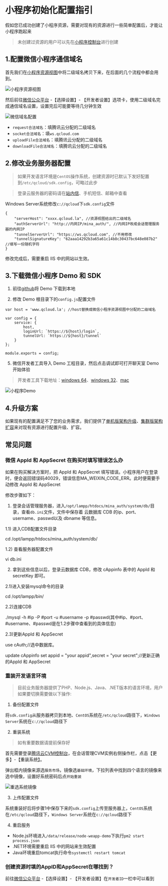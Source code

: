 # 小程序初始化配置指引

假如您已成功创建了小程序资源，需要对现有的资源进行一些简单配置后，才能让小程序跑起来
>未创建过资源的用户可以先在[小程序控制台](https://console.qcloud.com/la)进行创建


## 1.配置微信小程序通信域名

首先我们在[小程序资源视图](https://console.qcloud.com/la)中将二级域名拷贝下来，在后面的几个流程中都会用到。

![小程序资源视图](https://mc.qcloudimg.com/static/img/95d83cc575c1aabc66cbdcaf63bc8619/18.png)

然后前往[微信公众平台](https://mp.weixin.qq.com) -【选择设置】- 【开发者设置】选项卡，使用二级域名完成通信域名设置，设置完后可能要等待几分钟生效

![微信域名配置](https://mc.qcloudimg.com/static/img/79cdbc773a6030b6055951d72e8735e3/16.png)

- `request合法域名`：填腾讯云分配的二级域名
- `socket合法域名`：填`ws.qcloud.com`
- `uploadFile合法域名`：填腾讯云分配的二级域名
- `downloadFile合法域名`：填腾讯云分配的二级域名


## 2.修改业务服务器配置

>如果开发语言环境是`CentOS`操作系统，创建资源时已默认下发好配置到`/etc/qcloud/sdk.config`，可略过此步

>登录云服务器的密码请在[站内信](https://console.qcloud.com/message)、手机短信、邮箱中查看

Windows Server系统修改`c://qcloud`下`sdk.config`文件

```
{
    "serverHost": "xxxx.qcloud.la", //资源视图给出的二级域名
    "authServerUrl": "http://内网IP/mina_auth/", //内网IP改成会话管理服务器的内网IP
    "tunnelServerUrl": "https://ws.qcloud.com", //不用修改
    "tunnelSignatureKey": "62aaa14292b3a65a61c14b8c30437bc648e087b2" //填写一份随机字符
}
```

修改完成后，需要重启 IIS 中的网站以生效。


## 3.下载微信小程序 Demo 和 SDK

1) 前往[github](https://github.com/CFETeam/qcloud-weapp-client-demo)将 Demo 下载到本地

2) 修改 Demo 根目录下的`config.js`配置文件

```
var host = 'www.qcloud.la'; //host替换成微信小程序资源视图中分配的二级域名

var config = {
    service: {
        host,
        loginUrl: `https://${host}/login`,
        tunnelUrl: `https://${host}/tunnel`
    }
};

module.exports = config;
```

5) 微信开发者工具导入 Demo 工程目录，然后点击调试即可打开聊天室 Demo 开始体验

>开发者工具下载地址：[windows 64](https://servicewechat.com/wxa-dev-logic/download_redirect?type=x64&from=mpwiki&t=1476434677599)、[windows 32](https://servicewechat.com/wxa-dev-logic/download_redirect?type=ia32&from=mpwiki&t=1476434677599)、[mac](https://servicewechat.com/wxa-dev-logic/download_redirect?type=darwin&from=mpwiki&t=1476434677599)

![小程序Demo](https://mc.qcloudimg.com/static/img/05f7d737bc4dc74021aa5db49bf66aa0/17.png)


## 4.升级方案
如果现有的配置满足不了您的业务需求，我们提供了[单机版架构升级](https://github.com/CFETeam/weapp-doc/blob/master/medium_solution.md)、[集群版架构扩容](https://github.com/CFETeam/weapp-doc/blob/master/large_solution.md)来对现有资源进行配置升级、扩容。


## 常见问题

### 微信 AppId 和 AppSecret 在购买时填写错误怎么办

如果在购买解决方案时，把 AppId 和 AppSecret 填写错误。小程序用户在登录时，便会返回错误码40029，错误信息MA_WEIXIN_CODE_ERR。此时便需要手动修改 AppId 和 AppSecret

修改步骤如下：

1) 登录会话管理服务器，进入`/opt/lampp/htdocs/mina_auth/system/db/`目录，查看`db.ini`文件，文件中保存着 云数据库 CDB 的ip、port、username、passwd以及 dbname 等信息。

1.1) 进入CDB配置文件目录

cd /opt/lampp/htdocs/mina_auth/system/db/

1.2) 查看服务器配置文件

vi db.ini

2) 拿到这些信息以后，登录云数据库 CDB，修改 cAppinfo 表中的 AppId 和 secretKey 即可。

2.1)进入安装mysql命令的目录

cd /opt/lampp/bin/

2.2)连接CDB

./mysql -h #ip -P #port -u #username -p #passwd(其中#ip、#port、#username、#passwd是在1.2步骤中查看到的具体信息)

2.3)更新AppId 和 AppSecret

use cAuth;//选中数据库。

update cAppinfo set appid = "your appid",secret = "your secret";//更新正确的AppId 和 AppSecret

### 重装开发语言环境

> 目前业务服务器提供了PHP、Node.js、Java、.NET版本的语言环境，用户如果要切换需要做以下操作:

1) 备份配置文件

将`sdk.config`从服务器拷贝到本地、`CentOS`系统在`/etc/qcloud`路径下，`Windows Server`系统在`c://qcloud`路径下

2) 重装系统

> 如有重要数据请提前保存好

首先需要登录[腾讯云CVM控制台](https://console.qcloud.com/cvm)，在会话管理CVM实例右侧操作栏，点击【更多】-【重装系统】。

弹出框内镜像来源选`服务市场`，镜像选`基础环境`，下拉列表中找到四个语言的镜像来选中镜像，设置好系统密码后点`开始重装`

![重选系统镜像](https://mc.qcloudimg.com/static/img/57da50a2f470d7186020b4e39f5ea15a/22.png)

3) 上传配置文件

系统重装好后将步骤1中保存下来的`sdk.config`上传至服务器上，`CentOS`系统在`/etc/qcloud`路径下，`Windows Server`系统在`c://qcloud`路径下

4) 重启服务

- Node.js环境进入`/data/release/node-weapp-demo`下执行`pm2 start process.json`
- .NET环境需要重启 IIS 中的网站来生效配置
- Java环境重启tomcat执行命令`systemctl restart tomcat`

### 创建资源时填的AppID和AppSecret在哪找到？

前往[微信公众平台](https://mp.weixin.qq.com) -【选择设置】- 【开发者设置】在`开发者ID`一栏中可以看到
